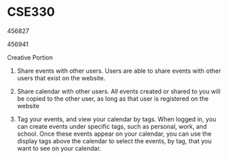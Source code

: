 # CSE330
456827

456941

Creative Portion

1. Share events with other users. Users are able to share events with other users that exist on the website. 

2. Share calendar with other users. All events created or shared to you will be copied to the other user, as
long as that user is registered on the website

3. Tag your events, and view your calendar by tags. When logged in, you can create events under specific tags, 
such as personal, work, and school. Once these events appear on your calendar, you can use the display tags 
above the calendar to select the events, by tag, that you want to see on your calendar. 